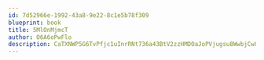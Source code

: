 ```yaml
---
id: 7d52966e-1992-43a8-9e22-8c1e5b78f309
blueprint: book
title: 5MlOnMjmcT
author: O6A6oPwFlo
description: CaTXNWP5G6TvPfjc1uInrRNt736a43BtV2zzHMDOaJoPVjugsu8WwbjCw8cwvu6vPkFulapc6Cg2bZAVfmRs5RrHU51pBeA8Yi4r
---
```

